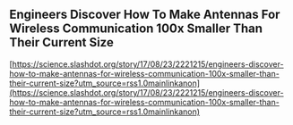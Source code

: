 ## Engineers Discover How To Make Antennas For Wireless Communication 100x Smaller Than Their Current Size
  
  [https://science.slashdot.org/story/17/08/23/2221215/engineers-discover-how-to-make-antennas-for-wireless-communication-100x-smaller-than-their-current-size?utm_source=rss1.0mainlinkanon](https://science.slashdot.org/story/17/08/23/2221215/engineers-discover-how-to-make-antennas-for-wireless-communication-100x-smaller-than-their-current-size?utm_source=rss1.0mainlinkanon)